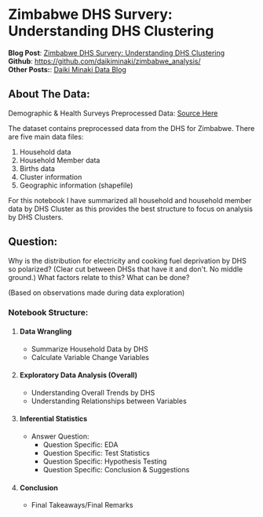 # Zimbabwe DHS Survery: Understanding DHS Clustering

<strong>Blog Post</strong>: <a href="https://www.daikiminaki.com/2019/01/04/zimbabwe-dhs-survery-understanding-dhs-clustering/">Zimbabwe DHS Survery: Understanding DHS Clustering</a><br>
<strong>Github</strong>: <a href="https://github.com/daikiminaki/zimbabwe_analysis/">https://github.com/daikiminaki/zimbabwe_analysis/</a><br>
<strong>Other Posts:</strong>: <a href="https://www.daikiminaki.com/">Daiki Minaki Data Blog </a>

## About The Data:
Demographic & Health Surveys Preprocessed Data: <a href="https://www.kaggle.com/taniaj/zimbabwe-preprocessed/home">Source Here</a>

The dataset contains preprocessed data from the DHS for Zimbabwe. There are five main data files:

1. Household data
2. Household Member data
3. Births data
4. Cluster information
5. Geographic information (shapefile)

For this notebook I have summarized all household and household member data by DHS Cluster as this provides the best structure to focus on analysis by DHS Clusters.

## Question: 

Why is the distribution for electricity and cooking fuel deprivation by DHS so polarized? (Clear cut between DHSs that have it and don't. No middle ground.) What factors relate to this? What can be done?
    
(Based on observations made during data exploration)

### Notebook Structure:
1. #### Data Wrangling
    - Summarize Household Data by DHS
    - Calculate Variable Change Variables
2. #### Exploratory Data Analysis (Overall)
    - Understanding Overall Trends by DHS
    - Understanding Relationships between Variables
3. #### Inferential Statistics
    - Answer Question:
        - Question Specific: EDA
        - Question Specific: Test Statistics
        - Question Specific: Hypothesis Testing
        - Question Specific: Conclusion & Suggestions
4. #### Conclusion
    - Final Takeaways/Final Remarks

